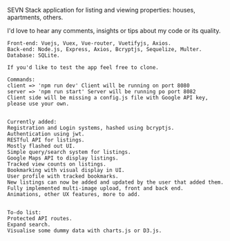 SEVN Stack application for listing and viewing properties: houses, apartments, others.

I'd love to hear any comments, insights or tips about my code or its quality.

`````````````
Front-end: Vuejs, Vuex, Vue-router, Vuetifyjs, Axios.
Back-end: Node.js, Express, Axios, Bcryptjs, Sequelize, Multer.
Database: SQLite.

If you'd like to test the app feel free to clone.

Commands:
client => 'npm run dev' Client will be running on port 8080
server => 'npm run start' Server will be running po port 8082
Client side will be missing a config.js file with Google API key, please use your own.


Currently added:
Registration and Login systems, hashed using bcryptjs.
Authentication using jwt.
RESTful API for listings.
Mostly flashed out UI.
Simple query/search system for listings.
Google Maps API to display listings.
Tracked view counts on listings.
Bookmarking with visual display in UI.
User profile with tracked bookmarks.
New listings can now be added and updated by the user that added them.
Fully implemented multi-image upload, front and back end.
Animations, other UX features, more to add.


To-do list:
Protected API routes.
Expand search.
Visualise some dummy data with charts.js or D3.js.

